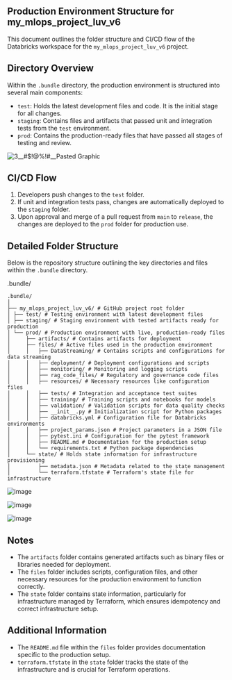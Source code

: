 ## Production Environment Structure for my_mlops_project_luv_v6

This document outlines the folder structure and CI/CD flow of the Databricks workspace for the `my_mlops_project_luv_v6` project.

## Directory Overview

Within the `.bundle` directory, the production environment is structured into several main components:

- `test`: Holds the latest development files and code. It is the initial stage for all changes.
- `staging`: Contains files and artifacts that passed unit and integration tests from the `test` environment.
- `prod`: Contains the production-ready files that have passed all stages of testing and review.

![3__#$!@%!#__Pasted Graphic](https://github.com/luv91/my_mlops_project_luv_v6/assets/10795176/0d7d3478-81f0-49d4-a844-82fa4a0b9a79)

## CI/CD Flow

1. Developers push changes to the `test` folder.
2. If unit and integration tests pass, changes are automatically deployed to the `staging` folder.
3. Upon approval and merge of a pull request from `main` to `release`, the changes are deployed to the `prod` folder for production use.

## Detailed Folder Structure
Below is the repository structure outlining the key directories and files within the `.bundle` directory.

.bundle/
```plaintext
.bundle/
│
├── my_mlops_project_luv_v6/ # GitHub project root folder
│ ├── test/ # Testing environment with latest development files
│ ├── staging/ # Staging environment with tested artifacts ready for production
│ └── prod/ # Production environment with live, production-ready files
│     ├── artifacts/ # Contains artifacts for deployment
│     ├── files/ # Active files used in the production environment
│     │   ├── DataStreaming/ # Contains scripts and configurations for data streaming
│     │   ├── deployment/ # Deployment configurations and scripts
│     │   ├── monitoring/ # Monitoring and logging scripts
│     │   ├── rag_code_files/ # Regulatory and governance code files
│     │   ├── resources/ # Necessary resources like configuration files
│     │   ├── tests/ # Integration and acceptance test suites
│     │   ├── training/ # Training scripts and notebooks for models
│     │   ├── validation/ # Validation scripts for data quality checks
│     │   ├── __init__.py # Initialization script for Python packages
│     │   ├── databricks.yml # Configuration file for Databricks environments
│     │   ├── project_params.json # Project parameters in a JSON file
│     │   ├── pytest.ini # Configuration for the pytest framework
│     │   ├── README.md # Documentation for the production setup
│     │   └── requirements.txt # Python package dependencies
│     └── state/ # Holds state information for infrastructure provisioning
│         ├── metadata.json # Metadata related to the state management
│         └── terraform.tfstate # Terraform's state file for infrastructure
```

![image](https://github.com/luv91/my_mlops_project_luv_v6/assets/10795176/6ce3d283-ca5b-428e-92cf-7189588477f0)

![image](https://github.com/luv91/my_mlops_project_luv_v6/assets/10795176/da278df7-c49e-4c31-a6ea-f88026473245)

![image](https://github.com/luv91/my_mlops_project_luv_v6/assets/10795176/af41377d-3cdc-4d20-9a6a-d9d141419ae5)


## Notes

- The `artifacts` folder contains generated artifacts such as binary files or libraries needed for deployment.
- The `files` folder includes scripts, configuration files, and other necessary resources for the production environment to function correctly.
- The `state` folder contains state information, particularly for infrastructure managed by Terraform, which ensures idempotency and correct infrastructure setup.

## Additional Information

- The `README.md` file within the `files` folder provides documentation specific to the production setup.
- `terraform.tfstate` in the `state` folder tracks the state of the infrastructure and is crucial for Terraform operations.
